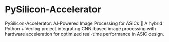 # PySilicon-Accelerator
PySilicon-Accelerator: AI-Powered Image Processing for ASICs 🚀 A hybrid Python + Verilog project integrating CNN-based image processing with hardware acceleration for optimized real-time performance in ASIC design.
